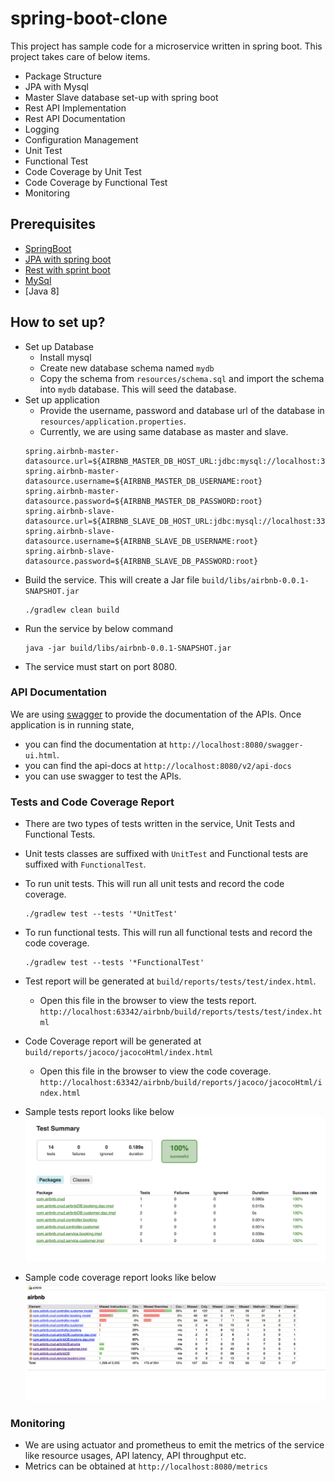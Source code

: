 # spring-boot-clone
This project has sample code for a microservice written in spring boot.
This project takes care of below items.
* Package Structure
* JPA with Mysql
* Master Slave database set-up with spring boot 
* Rest API Implementation
* Rest API Documentation
* Logging
* Configuration Management
* Unit Test
* Functional Test 
* Code Coverage by Unit Test
* Code Coverage by Functional Test
* Monitoring

## Prerequisites
* [SpringBoot](https://spring.io/projects/spring-boot)
* [JPA with spring boot](https://spring.io/projects/spring-data-jpa)
* [Rest with sprint boot](https://spring.io/projects/spring-restdocs#overview)
* [MySql](https://dev.mysql.com/doc/mysql-installation-excerpt/5.7/en/installing.html)
* [Java 8]

## How to set up?
* Set up Database
    * Install mysql
    * Create new database schema named `mydb`
    * Copy the schema from `resources/schema.sql` and import the schema into `mydb` database. This will seed the database.
* Set up application
    * Provide the username, password and database url of the database in `resources/application.properties`.
    * Currently, we are using same database as master and slave.    
    ```properties
    spring.airbnb-master-datasource.url=${AIRBNB_MASTER_DB_HOST_URL:jdbc:mysql://localhost:3306/mydb}
    spring.airbnb-master-datasource.username=${AIRBNB_MASTER_DB_USERNAME:root}
    spring.airbnb-master-datasource.password=${AIRBNB_MASTER_DB_PASSWORD:root}
    spring.airbnb-slave-datasource.url=${AIRBNB_SLAVE_DB_HOST_URL:jdbc:mysql://localhost:3306/mydb}
    spring.airbnb-slave-datasource.username=${AIRBNB_SLAVE_DB_USERNAME:root}
    spring.airbnb-slave-datasource.password=${AIRBNB_SLAVE_DB_PASSWORD:root}
    ```
* Build the service. This will create a Jar file  `build/libs/airbnb-0.0.1-SNAPSHOT.jar`
    ```shell script
    ./gradlew clean build
    ```
* Run the service by below command
    ```shell script
    java -jar build/libs/airbnb-0.0.1-SNAPSHOT.jar
    ```  
* The service must start on port 8080.

### API Documentation
We are using [swagger](https://swagger.io/) to provide the documentation of the APIs.
Once application is in running state, 
*   you can find the documentation at `http://localhost:8080/swagger-ui.html`.
*   you can find the api-docs at `http://localhost:8080/v2/api-docs`
*   you can use swagger to test the APIs.

### Tests and Code Coverage Report
*   There are two types of tests written in the service, Unit Tests and Functional Tests.
*   Unit tests classes are suffixed with `UnitTest` and Functional tests are suffixed with `FunctionalTest`.
*   To run unit tests. This will run all unit tests and record the code coverage.  
    ```shell script
    ./gradlew test --tests '*UnitTest'
    ```
*   To run functional tests. This will run all functional tests and record the code coverage.  
    ```shell script
    ./gradlew test --tests '*FunctionalTest'
    ```
*   Test report will be generated at `build/reports/tests/test/index.html`. 
    *   Open this file in the browser to view the tests report. `http://localhost:63342/airbnb/build/reports/tests/test/index.html`
*   Code Coverage report will be generated at `build/reports/jacoco/jacocoHtml/index.html`
    *   Open this file in the browser to view the code coverage. `http://localhost:63342/airbnb/build/reports/jacoco/jacocoHtml/index.html`     

*   Sample tests report looks like below
![Tests Summary](documentation/testSummary.png)
*   Sample code coverage report looks like below
![Code Coverage](documentation/codeCoverage.png)  

### Monitoring
*   We are using actuator and prometheus to emit the metrics of the service like resource usages, API latency, API throughput etc. 
*   Metrics can be obtained at `http://localhost:8080/metrics`  

 